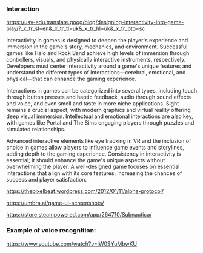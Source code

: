### Interaction 

https://usv-edu.translate.goog/blog/designing-interactivity-into-game-play/?_x_tr_sl=en&_x_tr_tl=uk&_x_tr_hl=uk&_x_tr_pto=sc

Interactivity in games is designed to deepen the player's experience and immersion in the game's story, mechanics, and environment. Successful games like Halo and Rock Band achieve high levels of immersion through controllers, visuals, and physically interactive instruments, respectively. Developers must center interactivity around a game's unique features and understand the different types of interactions—cerebral, emotional, and physical—that can enhance the gaming experience.

Interactions in games can be categorized into several types, including touch through button presses and haptic feedback, audio through sound effects and voice, and even smell and taste in more niche applications. Sight remains a crucial aspect, with modern graphics and virtual reality offering deep visual immersion. Intellectual and emotional interactions are also key, with games like Portal and The Sims engaging players through puzzles and simulated relationships.

Advanced interactive elements like eye tracking in VR and the inclusion of choice in games allow players to influence game events and storylines, adding depth to the gaming experience. Consistency in interactivity is essential; it should enhance the game's unique aspects without overwhelming the player. A well-designed game focuses on essential interactions that align with its core features, increasing the chances of success and player satisfaction.

https://thepixelbeat.wordpress.com/2012/01/11/alpha-protocol/

https://umbra.ai/game-ui-screenshots/

https://store.steampowered.com/app/264710/Subnautica/


### Example of voice recognition:

https://www.youtube.com/watch?v=iW0SYuMbwKU
